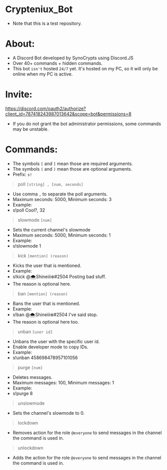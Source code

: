 # Crypteniux_Bot
- Note that this is a test repository.


# About:
- A Discord Bot developed by SynoCrypts using Discord.JS
- Over 40+ commands + hidden commands.
- This bot `isn't` hosted `24/7` yet. It's hosted on my PC, so it will only be online when my PC is active.

# Invite:
https://discord.com/oauth2/authorize?client_id=787418243987013642&scope=bot&permissions=8
- If you do not grant the bot administrator permissions, some commands may be unstable.


# Commands:
- The symbols `[` and `]` mean those are required arguments.
- The symbols `(` and `)` mean those are optional arguments.
- Prefix: `s!`

> poll `[string] , [num, seconds]`
- Use comma `,` to separate the poll arguments.
- Maximum seconds: 5000, Minimum seconds: 3
- Example:
- s!poll Cool?, 32

> slowmode `[num]`
- Sets the current channel's slowmode
- Maximum seconds: 5000, Minimum seconds: 1
- Example:
- s!slowmode 1

> kick `[mention] (reason)`
- Kicks the user that is mentioned.
- Example:
- s!kick @🌨Shineiii❄#2504 Posting bad stuff.
- The reason is optional here.

> ban `[mention] (reason)`
- Bans the user that is mentioned.
- Example:
- s!ban @🌨Shineiii❄#2504 I've said stop.
- The reason is optional here too.

> unban `[user id]`
- Unbans the user with the specific user id.
- Enable developer mode to copy IDs.
- Example:
- s!unban 458698478957101056

> purge `[num]`
- Deletes messages.
- Maximum messages: 100, Minimum messages: 1
- Example:
- s!purge 8

> unslowmode
- Sets the channel's slowmode to 0.

> lockdown
- Removes action for the role `@everyone` to send messages in the channel the command is used in.

> unlockdown
- Adds the action for the role `@everyone` to send messages in the channel the command is used in.
